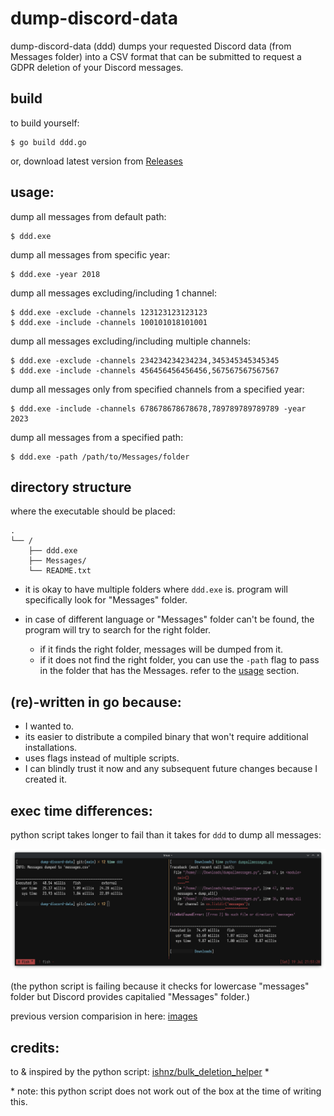 # dump-discord-data

dump-discord-data (ddd) dumps your requested Discord data (from Messages folder) into a CSV format that can be submitted to request a GDPR deletion of your Discord messages.

## build

to build yourself:

```console
$ go build ddd.go
```

or, download latest version from [Releases](https://github.com/misokt/ddd/releases)

## usage:

dump all messages from default path:
```console
$ ddd.exe
```

dump all messages from specific year:
```console
$ ddd.exe -year 2018
```

dump all messages excluding/including 1 channel:
```console
$ ddd.exe -exclude -channels 123123123123123
$ ddd.exe -include -channels 100101018101001
```

dump all messages excluding/including multiple channels:
```console
$ ddd.exe -exclude -channels 234234234234234,345345345345345
$ ddd.exe -include -channels 456456456456456,567567567567567
```

dump all messages only from specified channels from a specified year:
```console
$ ddd.exe -include -channels 678678678678678,789789789789789 -year 2023
```

dump all messages from a specified path:
```console
$ ddd.exe -path /path/to/Messages/folder
```

## directory structure

where the executable should be placed:
```
.
└── /
    ├── ddd.exe
    ├── Messages/
    └── README.txt
```

- it is okay to have multiple folders where `ddd.exe` is. program will specifically look for "Messages" folder.
- in case of different language or "Messages" folder can't be found, the program will try to search for the right folder.

    - if it finds the right folder, messages will be dumped from it.
    - if it does not find the right folder, you can use the `-path` flag to pass in the folder that has the Messages. refer to the [usage](#usage) section.

## (re)-written in go because:

- I wanted to.
- its easier to distribute a compiled binary that won't require additional installations.
- uses flags instead of multiple scripts.
- I can blindly trust it now and any subsequent future changes because I created it.

## exec time differences:

python script takes longer to fail than it takes for `ddd` to dump all messages:

![(dumping all messages) left is this go binary, right is the python script failing.](./images/python-takes-longer-to-fail.png)

(the python script is failing because it checks for lowercase "messages" folder but Discord provides capitalied "Messages" folder.)

previous version comparision in here: [images](./images)

## credits:

to & inspired by the python script: [ishnz/bulk_deletion_helper](https://github.com/ishnz/bulk_deletion_helper) *

\* note: this python script does not work out of the box at the time of writing this.
